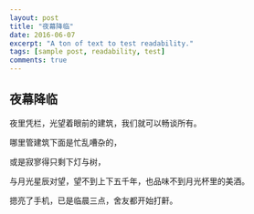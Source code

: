```yaml
---
layout: post
title: "夜幕降临"
date: 2016-06-07
excerpt: "A ton of text to test readability."
tags: [sample post, readability, test]
comments: true
---
```

## 夜幕降临

夜里凭栏，光望着眼前的建筑，我们就可以畅谈所有。

哪里管建筑下面是忙乱嘈杂的，

或是寂寥得只剩下灯与树，

与月光星辰对望，望不到上下五千年，也品味不到月光杯里的美酒。

摁亮了手机，已是临晨三点，舍友都开始打鼾。